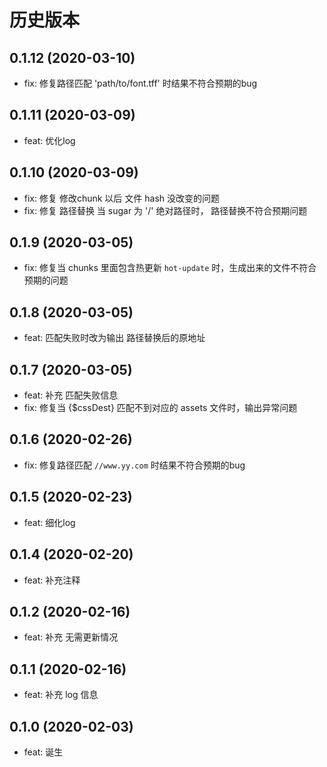 # 历史版本
## 0.1.12 (2020-03-10)
* fix: 修复路径匹配 'path/to/font.tff' 时结果不符合预期的bug

## 0.1.11 (2020-03-09)
* feat: 优化log
## 0.1.10 (2020-03-09)
* fix: 修复 修改chunk 以后 文件 hash 没改变的问题
* fix: 修复 路径替换 当 sugar 为 '/' 绝对路径时， 路径替换不符合预期问题

## 0.1.9 (2020-03-05)
* fix: 修复当 chunks 里面包含热更新 `hot-update` 时，生成出来的文件不符合预期的问题

## 0.1.8 (2020-03-05)
* feat: 匹配失败时改为输出 路径替换后的原地址
## 0.1.7 (2020-03-05)
* feat: 补充 匹配失败信息
* fix: 修复当 {$cssDest} 匹配不到对应的 assets 文件时，输出异常问题

## 0.1.6 (2020-02-26)
* fix: 修复路径匹配 `//www.yy.com` 时结果不符合预期的bug

## 0.1.5 (2020-02-23)
* feat: 细化log

## 0.1.4 (2020-02-20)
* feat: 补充注释

## 0.1.2 (2020-02-16)
* feat: 补充 无需更新情况

## 0.1.1 (2020-02-16)
* feat: 补充 log 信息

## 0.1.0 (2020-02-03)
* feat: 诞生